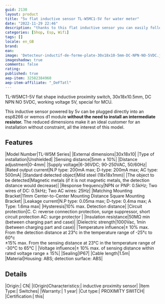 ```yaml
---
guid: 2130
layout: product  
title: "5v flat inductive sensor TL-W5MC1-5V for water meter"
date: "2022-11-29 22:46"
description: "thanks to this flat inductive sensor you can easily follow your water consumption on your favorite home automation assistant ideal for small spaces"
categories: [Shop, Esp, Wifi]
tags: []
locale: en_GB
brand:
ean: 
image: 'Detecteur-inductif-de-forme-plate-30x18x10-5mm-DC-NPN-NO-5VDC.jpg'
imageshadow: true
comments: false
rating:  
published: true
aep-item: 32582384960
aep-item-affiliate: "_DeFTatl"
---
```


TL-W5MC1-5V flat shape inductive proximity switch, 30x18x10.5mm, DC NPN NO 5VDC, working voltage 5V, special for MCU.


This inductive sensor powered by 5v can be plugged directly into an esp8266 or wemos d1 module **without the need to install an intermediate resistor.** The reduced dimensions make it an ideal customer for an installation without constraint, all the interest of this model.

## Features

|Model Number|TL-W5M Series|
|External dimensions|30x18x10|
|Type of installation|Unshielded|
|Sensing distance|5mm ± 10%|
|Distance adjustment|0-4mm|
|Supply voltage|6-36VDC; 90-250VAC, 50/60Hz|
|Rated output current|N.P type: 200mA max; D-type: 200mA max; AC type: 500mA|
|Standard detected object|Mild steel (18x18x1mm)|
|The object to be detected|Magnetic metals (if it is not magnetic metals, the detection distance would decrease)|
|Response frequency|NPN or PNP: 0.5kHz; Two wires of DC: 0.5kHz; Two AC wires: 25Hz|
|Matching Mounting Bracket|11mm Center-to-Center Mounting Distance Square Mounting Bracket|
|Leakage current|N.P type: 0.05ma max; D-type: 0.4ma max; A Type: 1.6ma max|
|Hysteresis|10% max. Detection distance|
|Circuit protection|C. C: reverse connection protection, surge suppressor, short circuit protection AC: surge protector |
|Insulation resistance|50MΩ min (between charging part and case)|
|Dielectric strength|1000Vac, 1min (between charging part and case)|
|Temperature influence|± 10% max. From the detection distance at 23°c in the temperature range of -25°c to 60°c<br>
±15% max. From the sensing distance at 23°C in the temperature range of -30°C to 65°C |
|Voltage influence|± 10% max. of sensing distance within rated voltage range ± 15%|
|Sealing|IP67|
|Cable length|1.5m|
|Material|Housing: ABS; detection surface: ABS|

## Details

|Origin:| CN|
|(Origin)Characteristics:| inductive proximity sensor|
|Item Type:| Switches|
|Warranty:| 1 year|
|Cut type:| PROXIMITY SWITCH|
|Certification:| this|